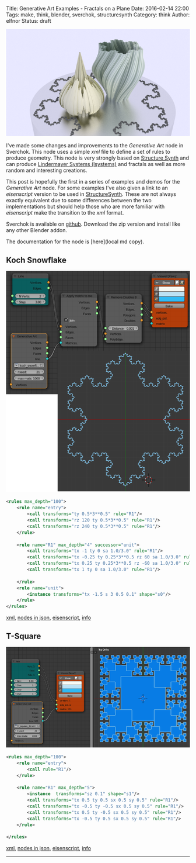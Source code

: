 Title: Generative Art Examples - Fractals on a Plane
Date: 2016-02-14 22:00
Tags: make, think, blender, sverchok, structuresynth
Category: think
Author: elfnor
Status: draft

![koch vase](/images/koch_vase_render_01_003.png)

I've made some changes and improvements to the *Generative Art* node in Sverchok. This node uses a simple *xml* file to define a set of rules to produce geometry. This node is very strongly based on [Structure Synth]() and can produce [Lindermayer Systems (lsystems)]() and fractals as well as more random and interesting creations. 

This post is hopefully the first in a series of examples and demos for the *Generative Art* node. For some examples I've also given a link to an *eisenscript* version to be used in [StructureSynth](). These are not always exactly equivalent due to some differences between the two implementations but should help those who are more familiar with *eisenscript* make the transition to the *xml* format.

Sverchok is available on [github](https://github.com/nortikin/sverchok). Download the zip version and install like any other Blender addon.

The documentation for the node is [here](local md copy).

## Koch Snowflake

![koch snowflake](/images/ga_koch_snowflake.png)

```xml
<rules max_depth="100">
    <rule name="entry">
        <call transforms="ty 0.5*3**0.5" rule="R1"/>
        <call transforms="rz 120 ty 0.5*3**0.5" rule="R1"/>
        <call transforms="rz 240 ty 0.5*3**0.5" rule="R1"/>
    </rule>
    
    <rule name="R1" max_depth="4" successor="unit">
        <call transforms="tx -1 ty 0 sa 1.0/3.0" rule="R1"/>
        <call transforms="tx -0.25 ty 0.25*3**0.5 rz 60 sa 1.0/3.0" rule="R1"/>      
        <call transforms="tx 0.25 ty 0.25*3**0.5 rz -60 sa 1.0/3.0" rule="R1"/>
        <call transforms="tx 1 ty 0 sa 1.0/3.0" rule="R1"/>

    </rule>
    <rule name="unit">
        <instance transforms="tx -1.5 s 3 0.5 0.1" shape="s0"/>
    </rule>
</rules>

```

[xml](), [nodes in json](), [eisenscript](), [info]()

## T-Square

![t square](/images/ga_tsquare_2d.png)

```xml
<rules max_depth="100">
    <rule name="entry">
        <call rule="R1"/>
    </rule>
    
    <rule name="R1" max_depth="5">
        <instance  transforms="sz 0.1" shape="s1"/>
        <call transforms="tx 0.5 ty 0.5 sx 0.5 sy 0.5" rule="R1"/>
        <call transforms="tx -0.5 ty -0.5 sx 0.5 sy 0.5" rule="R1"/>
        <call transforms="tx 0.5 ty -0.5 sx 0.5 sy 0.5" rule="R1"/>
        <call transforms="tx -0.5 ty 0.5 sx 0.5 sy 0.5" rule="R1"/>
    </rule>

</rules>
```

[xml](), [nodes in json](), [eisenscript](), [info]()




---------------------------------------------------------------------------------

